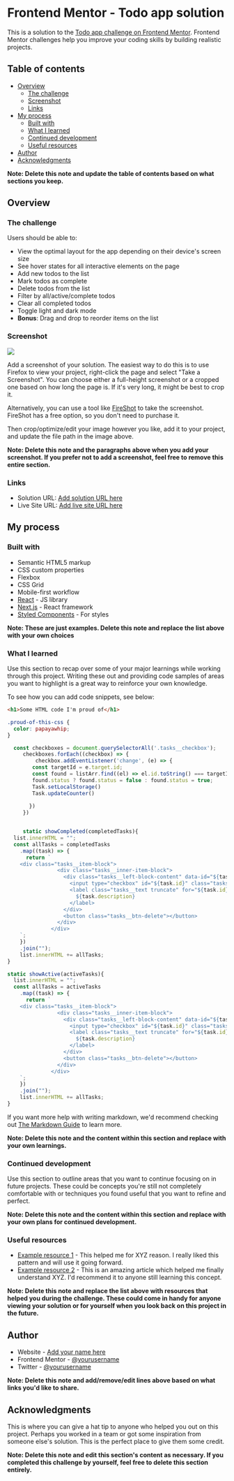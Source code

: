 # Frontend Mentor - Todo app solution

This is a solution to the [Todo app challenge on Frontend Mentor](https://www.frontendmentor.io/challenges/todo-app-Su1_KokOW). Frontend Mentor challenges help you improve your coding skills by building realistic projects. 

## Table of contents

- [Overview](#overview)
  - [The challenge](#the-challenge)
  - [Screenshot](#screenshot)
  - [Links](#links)
- [My process](#my-process)
  - [Built with](#built-with)
  - [What I learned](#what-i-learned)
  - [Continued development](#continued-development)
  - [Useful resources](#useful-resources)
- [Author](#author)
- [Acknowledgments](#acknowledgments)

**Note: Delete this note and update the table of contents based on what sections you keep.**

## Overview

### The challenge

Users should be able to:

- View the optimal layout for the app depending on their device's screen size
- See hover states for all interactive elements on the page
- Add new todos to the list
- Mark todos as complete
- Delete todos from the list
- Filter by all/active/complete todos
- Clear all completed todos
- Toggle light and dark mode
- **Bonus**: Drag and drop to reorder items on the list

### Screenshot

![](./screenshot.jpg)

Add a screenshot of your solution. The easiest way to do this is to use Firefox to view your project, right-click the page and select "Take a Screenshot". You can choose either a full-height screenshot or a cropped one based on how long the page is. If it's very long, it might be best to crop it.

Alternatively, you can use a tool like [FireShot](https://getfireshot.com/) to take the screenshot. FireShot has a free option, so you don't need to purchase it. 

Then crop/optimize/edit your image however you like, add it to your project, and update the file path in the image above.

**Note: Delete this note and the paragraphs above when you add your screenshot. If you prefer not to add a screenshot, feel free to remove this entire section.**

### Links

- Solution URL: [Add solution URL here](https://your-solution-url.com)
- Live Site URL: [Add live site URL here](https://your-live-site-url.com)

## My process

### Built with

- Semantic HTML5 markup
- CSS custom properties
- Flexbox
- CSS Grid
- Mobile-first workflow
- [React](https://reactjs.org/) - JS library
- [Next.js](https://nextjs.org/) - React framework
- [Styled Components](https://styled-components.com/) - For styles

**Note: These are just examples. Delete this note and replace the list above with your own choices**

### What I learned

Use this section to recap over some of your major learnings while working through this project. Writing these out and providing code samples of areas you want to highlight is a great way to reinforce your own knowledge.

To see how you can add code snippets, see below:

```html
<h1>Some HTML code I'm proud of</h1>
```
```css
.proud-of-this-css {
  color: papayawhip;
}
```
```js
  const checkboxes = document.querySelectorAll('.tasks__checkbox');
     checkboxes.forEach((checkbox) => {
         checkbox.addEventListener('change', (e) => {
        const targetId = e.target.id;
        const found = listArr.find((el) => el.id.toString() === targetId)
        found.status ? found.status = false : found.status = true;
        Task.setLocalStorage()
        Task.updateCounter()
        
       })
     })


     static showCompleted(completedTasks){
  list.innerHTML = ""; 
  const allTasks = completedTasks
    .map((task) => {
      return `
    <div class="tasks__item-block">
                <div class="tasks__inner-item-block">
                  <div class="tasks__left-block-content" data-id="${task.id}">
                    <input type="checkbox" id="${task.id}" class="tasks__checkbox" ${task.status ? "checked" : ""}>
                    <label class="tasks__text truncate" for="${task.id}">
                      ${task.description}
                    </label>
                  </div>
                  <button class="tasks__btn-delete"></button>
                </div>
              </div>
    `;
    })
    .join("");
    list.innerHTML += allTasks;
}

static showActive(activeTasks){
  list.innerHTML = ""; 
  const allTasks = activeTasks
    .map((task) => {
      return `
    <div class="tasks__item-block">
                <div class="tasks__inner-item-block">
                  <div class="tasks__left-block-content" data-id="${task.id}">
                    <input type="checkbox" id="${task.id}" class="tasks__checkbox" ${task.status ? "checked" : ""}>
                    <label class="tasks__text truncate" for="${task.id}">
                      ${task.description}
                    </label>
                  </div>
                  <button class="tasks__btn-delete"></button>
                </div>
              </div>
    `;
    })
    .join("");
    list.innerHTML += allTasks;
}
```

If you want more help with writing markdown, we'd recommend checking out [The Markdown Guide](https://www.markdownguide.org/) to learn more.

**Note: Delete this note and the content within this section and replace with your own learnings.**

### Continued development

Use this section to outline areas that you want to continue focusing on in future projects. These could be concepts you're still not completely comfortable with or techniques you found useful that you want to refine and perfect.

**Note: Delete this note and the content within this section and replace with your own plans for continued development.**

### Useful resources

- [Example resource 1](https://www.example.com) - This helped me for XYZ reason. I really liked this pattern and will use it going forward.
- [Example resource 2](https://www.example.com) - This is an amazing article which helped me finally understand XYZ. I'd recommend it to anyone still learning this concept.

**Note: Delete this note and replace the list above with resources that helped you during the challenge. These could come in handy for anyone viewing your solution or for yourself when you look back on this project in the future.**

## Author

- Website - [Add your name here](https://www.your-site.com)
- Frontend Mentor - [@yourusername](https://www.frontendmentor.io/profile/yourusername)
- Twitter - [@yourusername](https://www.twitter.com/yourusername)

**Note: Delete this note and add/remove/edit lines above based on what links you'd like to share.**

## Acknowledgments

This is where you can give a hat tip to anyone who helped you out on this project. Perhaps you worked in a team or got some inspiration from someone else's solution. This is the perfect place to give them some credit.

**Note: Delete this note and edit this section's content as necessary. If you completed this challenge by yourself, feel free to delete this section entirely.**
